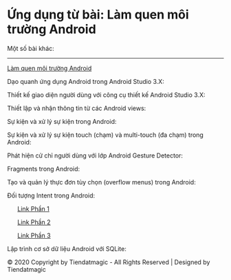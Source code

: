 # Ứng dụng từ bài: Làm quen môi trường Android

Một số bài khác:
***
<a href="https://github.com/tiendatmagic/helloworldandroid">Làm quen môi trường Android</a>

Dạo quanh ứng dụng Android trong Android Studio 3.X: 
<a href="https://github.com/tiendatmagic/daoquanhandroid"></a>

Thiết kế giao diện người dùng với công cụ thiết kế Android Studio 3.X: 
<a href="https://github.com/tiendatmagic/LayoutSample"></a>

Thiết lập và nhận thông tin từ các Android views: 
<a href="https://github.com/tiendatmagic/MyFirstAndroidApplication"></a>

Sự kiện và xử lý sự kiện trong Android: 
<a href="https://github.com/tiendatmagic/androidbasicview"></a>

Sự kiện và xử lý sự kiện touch (chạm) và multi-touch (đa chạm) trong Android: 
<a href="https://github.com/tiendatmagic/MotionEvent"></a>

Phát hiện cử chỉ người dùng với lớp Android Gesture Detector: 
<a href="https://github.com/tiendatmagic/CommonGestures"></a>

Fragments trong Android: 
<a href="https://github.com/tiendatmagic/FragmentExample"></a>

Tạo và quản lý thực đơn tùy chọn (overflow menus) trong Android: 
<a href="https://github.com/tiendatmagic/Menu_example_android"></a>

Đối tượng Intent trong Android: 
      
<ul>
	
<a href="https://github.com/tiendatmagic/ExplicitIntent">Link Phần 1</a>
	
<a href="https://github.com/tiendatmagic/ImplicitIntent">Link Phần 2</a>
	
<a href="https://github.com/tiendatmagic/SendBroadcast">Link Phần 3</a>
	
</ul>

Lập trình cơ sở dữ liệu Android với SQLite: 
<a href="https://github.com/tiendatmagic/SQLiteDemoApplication"></a>

© 2020 Copyright by Tiendatmagic - All Rights Reserved | Designed by Tiendatmagic
